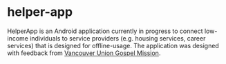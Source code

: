# helper-app
HelperApp is an Android application currently in progress to connect low-income individuals to service providers (e.g. housing services, career services) that is designed for offline-usage. The application was designed with feedback from [Vancouver Union Gospel Mission](https://www.google.ca/search?q=union+gospel+mission&ie=&oe=).
